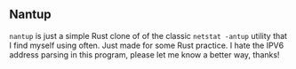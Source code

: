 ## Nantup

`nantup` is just a simple Rust clone of of the classic `netstat -antup` utility that I find myself using often. Just made for some Rust practice. I hate the IPV6 address parsing in this program, please let me know a better way, thanks!
